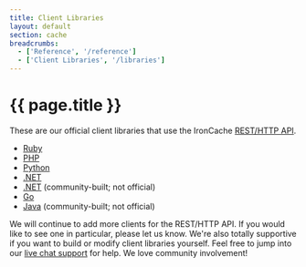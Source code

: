 ```yaml
---
title: Client Libraries
layout: default
section: cache
breadcrumbs:
  - ['Reference', '/reference']
  - ['Client Libraries', '/libraries']
---
```


# {{ page.title }}

These are our official client libraries that use the IronCache <a href="/cache/reference/api">REST/HTTP API</a>.

<div>
<ul>
<li><a href="https://github.com/iron-io/iron_cache_ruby">Ruby</a></li>
<li><a href="https://github.com/iron-io/iron_cache_php">PHP</a></li>
<li><a href="https://github.com/iron-io/iron_cache_python">Python</a></li>
<li><a href="https://github.com/iron-io/iron_cache_dotnet">.NET</a></li>
<li><a href="https://github.com/odeits/IronTools">.NET</a> (community-built; not official)</li>
<li><a href="https://github.com/iron-io/iron_go">Go</a></li>
<li><a href="https://github.com/mrcritical/ironcache">Java</a> (community-built; not official)</li>
</ul>
</div>

We will continue to add more clients for the REST/HTTP API. If you would like to see one in particular, please let us know.
We're also totally supportive if you want to build or modify client libraries yourself. Feel free to jump into our
[live chat support](http://get.iron.io/chat) for help. We love community involvement!
